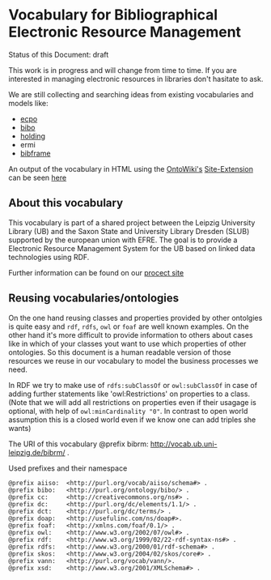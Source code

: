 Vocabulary for Bibliographical Electronic Resource Management
=============================================================

Status of this Document: draft

This work is in progress and will change from time to time. If you are interested in managing electronic resources in libraries don't hasitate to ask.

We are still collecting and searching ideas from existing vocabularies and models like:
* [ecpo](https://github.com/cKlee/ecpo)
* [bibo](http://bibliontology.com/)
* [holding](https://github.com/dini-ag-kim/holding-ontology)
* ermi
* [bibframe](http://bibframe.org/)  

An output of the vocabulary in HTML using the [OntoWiki's](http://ontowiki.net) [Site-Extension](https://github.com/AKSW/site.ontowiki/) can be seen [here](http://vocab.ub.uni-leipzig.de/bibrm/.html)

About this vocabulary
---------------------

This vocabulary is part of a shared project between the Leipzig University Library (UB) and the Saxon State and University Library Dresden (SLUB) supported by the european union with EFRE. The goal is to provide a Electronic Resource Management System for the UB based on linked data technologies using RDF.

Further information can be found on our [procect
site](http://aksw.org/Projects/)

Reusing vocabularies/ontologies
------------------------------

On the one hand reusing classes and properties provided by other ontolgies is quite easy and `rdf`, `rdfs`, `owl` or `foaf` are well known examples. On the other hand it's more difficult to provide  information to others about cases like in which of your classes yout want to use which properties of other ontologies.
So this document is a human readable version of those resources we reuse in our vocabulary to model the business processes we need.

In RDF we try to make use of `rdfs:subClassOf` or `owl:subClassOf` in case of adding further statements like 'owl:Restrictions' on properties to a class. (Note that we will add all restrictions on properties even if their usagage is optional, with help of `owl:minCardinality "0"`. In contrast to open world assumption this is a closed world even if we know one can add triples she wants)

The URI of this vocabulary
    @prefix bibrm:  <http://vocab.ub.uni-leipzig.de/bibrm/> .

Used prefixes and their namespace

    @prefix aiiso:  <http://purl.org/vocab/aiiso/schema#> .
    @prefix bibo:   <http://purl.org/ontology/bibo/> .
    @prefix cc:     <http://creativecommons.org/ns#> .
    @prefix dc:     <http://purl.org/dc/elements/1.1/> .
    @prefix dct:    <http://purl.org/dc/terms/> .
    @prefix doap:   <http://usefulinc.com/ns/doap#>.
    @prefix foaf:   <http://xmlns.com/foaf/0.1/> .
    @prefix owl:    <http://www.w3.org/2002/07/owl#> .
    @prefix rdf:    <http://www.w3.org/1999/02/22-rdf-syntax-ns#> .
    @prefix rdfs:   <http://www.w3.org/2000/01/rdf-schema#> .
    @prefix skos:   <http://www.w3.org/2004/02/skos/core#> .
    @prefix vann:   <http://purl.org/vocab/vann/>.
    @prefix xsd:    <http://www.w3.org/2001/XMLSchema#> .
